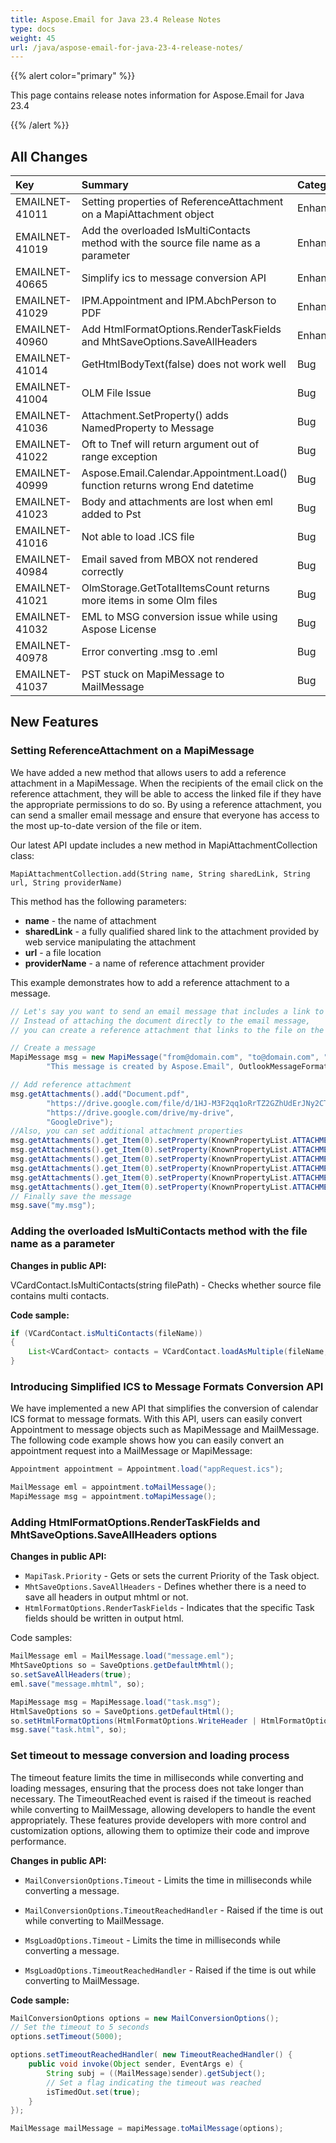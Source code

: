 ```yaml
---
title: Aspose.Email for Java 23.4 Release Notes
type: docs
weight: 45
url: /java/aspose-email-for-java-23-4-release-notes/
---
```


{{% alert color="primary" %}}

This page contains release notes information for Aspose.Email for Java 23.4

{{% /alert %}}

## **All Changes**

|**Key**|**Summary**|**Category**|
| :- | :- | :- |
|EMAILNET-41011|Setting properties of ReferenceAttachment on a MapiAttachment object|Enhancement|
|EMAILNET-41019|Add the overloaded IsMultiContacts method with the source file name as a parameter|Enhancement|
|EMAILNET-40665|Simplify ics to message conversion API|Enhancement|
|EMAILNET-41029|IPM.Appointment and IPM.AbchPerson to PDF|Enhancement|
|EMAILNET-40960|Add HtmlFormatOptions.RenderTaskFields and MhtSaveOptions.SaveAllHeaders|Enhancement|
|EMAILNET-41014|GetHtmlBodyText(false) does not work well|Bug|
|EMAILNET-41004|OLM File Issue|Bug|
|EMAILNET-41036|Attachment.SetProperty() adds NamedProperty to Message|Bug|
|EMAILNET-41022|Oft to Tnef will return argument out of range exception|Bug|
|EMAILNET-40999|Aspose.Email.Calendar.Appointment.Load() function returns wrong End datetime|Bug|
|EMAILNET-41023|Body and attachments are lost when eml added to Pst|Bug|
|EMAILNET-41016|Not able to load .ICS file|Bug|
|EMAILNET-40984|Email saved from MBOX not rendered correctly|Bug|
|EMAILNET-41021|OlmStorage.GetTotalItemsCount returns more items in some Olm files|Bug|
|EMAILNET-41032|EML to MSG conversion issue while using Aspose License|Bug|
|EMAILNET-40978|Error converting .msg to .eml|Bug|
|EMAILNET-41037|PST stuck on MapiMessage to MailMessage|Bug|

## **New Features**

### **Setting ReferenceAttachment on a MapiMessage**

We have added a new method that allows users to add a reference attachment in a MapiMessage. When the recipients of the email click on the reference attachment, they will be able to access the linked file if they have the appropriate permissions to do so. By using a reference attachment, you can send a smaller email message and ensure that everyone has access to the most up-to-date version of the file or item.

Our latest API update includes a new method in MapiAttachmentCollection class:

```
MapiAttachmentCollection.add(String name, String sharedLink, String url, String providerName)
```
This method has the following parameters:

- **name** - the name of attachment
- **sharedLink** - a fully qualified shared link to the attachment provided by web service manipulating the attachment
- **url** - a file location
- **providerName** - a name of reference attachment provider

This example demonstrates how to add a reference attachment to a message.

```java
// Let's say you want to send an email message that includes a link to a Document.pdf file stored on a Google Drive.
// Instead of attaching the document directly to the email message,
// you can create a reference attachment that links to the file on the Google Drive.

// Create a message
MapiMessage msg = new MapiMessage("from@domain.com", "to@domain.com", "Outlook message file",
        "This message is created by Aspose.Email", OutlookMessageFormat.Unicode);

// Add reference attachment
msg.getAttachments().add("Document.pdf",
        "https://drive.google.com/file/d/1HJ-M3F2qq1oRrTZ2GZhUdErJNy2CT3DF/",
        "https://drive.google.com/drive/my-drive",
        "GoogleDrive");
//Also, you can set additional attachment properties
msg.getAttachments().get_Item(0).setProperty(KnownPropertyList.ATTACHMENT_PERMISSION_TYPE, AttachmentPermissionType.AnyoneCanEdit);
msg.getAttachments().get_Item(0).setProperty(KnownPropertyList.ATTACHMENT_ORIGINAL_PERMISSION_TYPE, 0);
msg.getAttachments().get_Item(0).setProperty(KnownPropertyList.ATTACHMENT_IS_FOLDER, false);
msg.getAttachments().get_Item(0).setProperty(KnownPropertyList.ATTACHMENT_PROVIDER_ENDPOINT_URL, "");
msg.getAttachments().get_Item(0).setProperty(KnownPropertyList.ATTACHMENT_PREVIEW_URL, "");
msg.getAttachments().get_Item(0).setProperty(KnownPropertyList.ATTACHMENT_THUMBNAIL_URL, "");
// Finally save the message
msg.save("my.msg");
```

### **Adding the overloaded IsMultiContacts method with the file name as a parameter**

**Changes in public API:**

VCardContact.IsMultiContacts(string filePath) - Checks whether source file contains multi contacts.

**Code sample:**

```java
if (VCardContact.isMultiContacts(fileName))
{
    List<VCardContact> contacts = VCardContact.loadAsMultiple(fileName, Charset.forName("utf-8"));
}
```

### **Introducing Simplified ICS to Message Formats Conversion API**

We have implemented a new API that simplifies the conversion of calendar ICS format to message formats. With this API, users can easily convert Appointment to message objects such as MapiMessage and MailMessage.
The following code example shows how you can easily convert an appointment request into a MailMessage or MapiMessage:

```java
Appointment appointment = Appointment.load("appRequest.ics");

MailMessage eml = appointment.toMailMessage();
MapiMessage msg = appointment.toMapiMessage();
```

### **Adding HtmlFormatOptions.RenderTaskFields and MhtSaveOptions.SaveAllHeaders options**

**Changes in public API:**

- `MapiTask.Priority` - Gets or sets the current Priority of the Task object.
- `MhtSaveOptions.SaveAllHeaders` - Defines whether there is a need to save all headers in output mhtml or not.
- `HtmlFormatOptions.RenderTaskFields` - Indicates that the specific Task fields should be written in output html.

Code samples:

```java
MailMessage eml = MailMessage.load("message.eml");
MhtSaveOptions so = SaveOptions.getDefaultMhtml();
so.setSaveAllHeaders(true);
eml.save("message.mhtml", so);
```

```java
MapiMessage msg = MapiMessage.load("task.msg");
HtmlSaveOptions so = SaveOptions.getDefaultHtml();
so.setHtmlFormatOptions(HtmlFormatOptions.WriteHeader | HtmlFormatOptions.RenderTaskFields);
msg.save("task.html", so);
```

### **Set timeout to message conversion and loading process**

The timeout feature limits the time in milliseconds while converting and loading messages, ensuring that the process does not take longer than necessary. The TimeoutReached event is raised if the timeout is reached while converting to MailMessage, allowing developers to handle the event appropriately.
These features provide developers with more control and customization options, allowing them to optimize their code and improve performance.

**Changes in public API:**

- `MailConversionOptions.Timeout` - Limits the time in milliseconds while converting a message.
- `MailConversionOptions.TimeoutReachedHandler` - Raised if the time is out while converting to MailMessage.

- `MsgLoadOptions.Timeout` - Limits the time in milliseconds while converting a message.
- `MsgLoadOptions.TimeoutReachedHandler` - Raised if the time is out while converting to MailMessage.

**Code sample:**

```java
MailConversionOptions options = new MailConversionOptions();
// Set the timeout to 5 seconds
options.setTimeout(5000);

options.setTimeoutReachedHandler( new TimeoutReachedHandler() {
    public void invoke(Object sender, EventArgs e) {
        String subj = ((MailMessage)sender).getSubject();
        // Set a flag indicating the timeout was reached
        isTimedOut.set(true);
    }
});

MailMessage mailMessage = mapiMessage.toMailMessage(options);
```
